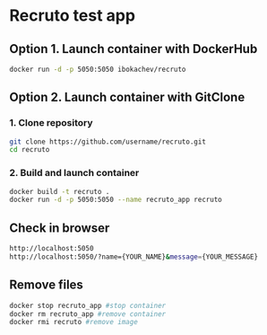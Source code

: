# Recruto test app

## Option 1. Launch container with DockerHub
```bash
docker run -d -p 5050:5050 ibokachev/recruto
```

## Option 2. Launch container with GitClone
### 1. Clone repository
```bash
git clone https://github.com/username/recruto.git
cd recruto
```

### 2. Build and launch container
```bash
docker build -t recruto .
docker run -d -p 5050:5050 --name recruto_app recruto
```

## Check in browser
```bash
http://localhost:5050
http://localhost:5050/?name={YOUR_NAME}&message={YOUR_MESSAGE}
```

## Remove files
```bash
docker stop recruto_app #stop container
docker rm recruto_app #remove container
docker rmi recruto #remove image
```